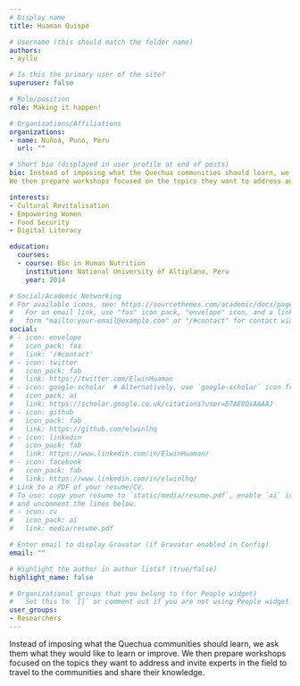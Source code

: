 ```yaml
---
# Display name
title: Huaman Quispe

# Username (this should match the folder name)
authors:
- ayllu

# Is this the primary user of the site?
superuser: false

# Role/position
role: Making it happen!

# Organizations/Affiliations
organizations:
- name: Nuñoa, Puno, Peru
  url: ""

# Short bio (displayed in user profile at end of posts)
bio: Instead of imposing what the Quechua communities should learn, we ask them what they would like to learn or improve.
We then prepare workshops focused on the topics they want to address and invite experts in the field to travel to the communities and share their knowledge.

interests:
- Cultural Revitalisation
- Empowering Women
- Food Security
- Digital Literacy

education:
  courses:
  - course: BSc in Human Nutrition 
    institution: National University of Altiplano, Peru
    year: 2014

# Social/Academic Networking
# For available icons, see: https://sourcethemes.com/academic/docs/page-builder/#icons
#   For an email link, use "fas" icon pack, "envelope" icon, and a link in the
#   form "mailto:your-email@example.com" or "/#contact" for contact widget.
social:
# - icon: envelope
#   icon_pack: fas
#   link: '/#contact'
# - icon: twitter
#   icon_pack: fab
#   link: https://twitter.com/ElwinHuaman
# - icon: google-scholar  # Alternatively, use `google-scholar` icon from `ai` icon pack
#   icon_pack: ai
#   link: https://scholar.google.co.uk/citations?user=D7AE8QsAAAAJ
# - icon: github
#   icon_pack: fab
#   link: https://github.com/elwinlhq
# - icon: linkedin
#   icon_pack: fab
#   link: https://www.linkedin.com/in/ElwinHuaman/
# - icon: facebook
#   icon_pack: fab
#   link: https://www.linkedin.com/in/elwinlhq/
# Link to a PDF of your resume/CV.
# To use: copy your resume to `static/media/resume.pdf`, enable `ai` icons in `params.toml`, 
# and uncomment the lines below.
# - icon: cv
#   icon_pack: ai
#   link: media/resume.pdf

# Enter email to display Gravatar (if Gravatar enabled in Config)
email: ""

# Highlight the author in author lists? (true/false)
highlight_name: false

# Organizational groups that you belong to (for People widget)
#   Set this to `[]` or comment out if you are not using People widget.
user_groups:
- Researchers
---
```

Instead of imposing what the Quechua communities should learn, we ask them what they would like to learn or improve. We then prepare workshops focused on the topics they want to address and invite experts in the field to travel to the communities and share their knowledge.